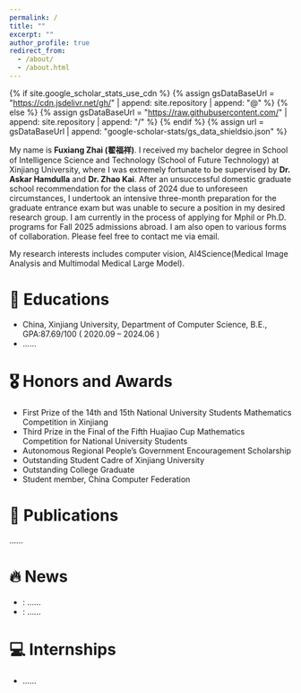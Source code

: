 ```yaml
---
permalink: /
title: ""
excerpt: ""
author_profile: true
redirect_from: 
  - /about/
  - /about.html
---
```


{% if site.google_scholar_stats_use_cdn %}
{% assign gsDataBaseUrl = "https://cdn.jsdelivr.net/gh/" | append: site.repository | append: "@" %}
{% else %}
{% assign gsDataBaseUrl = "https://raw.githubusercontent.com/" | append: site.repository | append: "/" %}
{% endif %}
{% assign url = gsDataBaseUrl | append: "google-scholar-stats/gs_data_shieldsio.json" %}

<span class='anchor' id='about-me'></span>

My name is **Fuxiang Zhai (翟福祥)**. I received my bachelor degree in School of Intelligence Science and Technology (School of Future Technology) at Xinjiang University, where I was extremely fortunate to be supervised by **Dr. Askar Hamdulla** and **Dr. Zhao Kai**. After an unsuccessful domestic graduate school recommendation for the class of 2024 due to unforeseen circumstances, I undertook an intensive three-month preparation for the graduate entrance exam but was unable to secure a position in my desired research group. I am currently in the process of applying for Mphil or Ph.D. programs for Fall 2025 admissions abroad. I am also open to various forms of collaboration. Please feel free to contact me via email.

My research interests includes computer vision, AI4Science(Medical Image Analysis and Multimodal Medical Large Model). 

# 📖 Educations
-  China, Xinjiang University, Department of Computer Science, B.E., GPA:87.69/100  ( 2020.09 – 2024.06 )
- ......

# 🎖 Honors and Awards
- First Prize of the 14th and 15th National University Students Mathematics Competition in Xinjiang 
- Third Prize in the Final of the Fifth Huajiao Cup Mathematics Competition for National University Students
- Autonomous Regional People’s Government Encouragement Scholarship
- Outstanding Student Cadre of Xinjiang University
- Outstanding College Graduate
- Student member, China Computer Federation  

# 📝 Publications 
......

# 🔥 News
- : ......
- : ......

# 💻 Internships
- ......